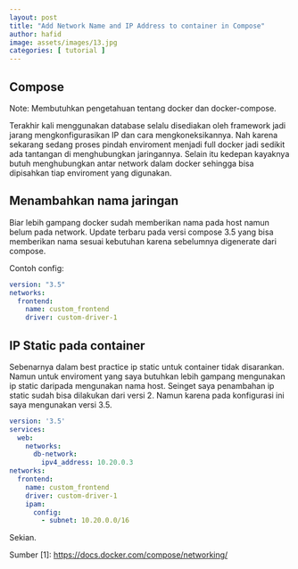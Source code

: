 ```yaml
---
layout: post
title: "Add Network Name and IP Address to container in Compose"
author: hafid 
image: assets/images/13.jpg
categories: [ tutorial ]
---
```


## Compose

Note: Membutuhkan pengetahuan tentang docker dan docker-compose.

Terakhir kali menggunakan database selalu disediakan oleh framework jadi jarang mengkonfigurasikan IP dan cara mengkoneksikannya. 
Nah karena sekarang sedang proses pindah enviroment menjadi full docker jadi sedikit ada tantangan di menghubungkan jaringannya. 
Selain itu kedepan kayaknya butuh menghubungkan antar network dalam docker sehingga bisa dipisahkan tiap enviroment yang digunakan. 

## Menambahkan nama jaringan
Biar lebih gampang docker sudah memberikan nama pada host namun belum pada network. Update terbaru pada versi compose 3.5 yang bisa memberikan nama sesuai kebutuhan karena sebelumnya digenerate dari compose. 

Contoh config:

```yaml
version: "3.5"
networks:
  frontend:
    name: custom_frontend
    driver: custom-driver-1
```



## IP Static pada container 

Sebenarnya dalam best practice ip static untuk container tidak disarankan. Namun untuk enviroment yang saya butuhkan lebih gampang mengunakan ip static daripada mengunakan nama host. Seinget saya penambahan ip static sudah bisa dilakukan dari versi 2. Namun karena pada konfigurasi ini saya mengunakan versi 3.5.


```yaml
version: '3.5'
services:
  web:
    networks:
      db-network:
        ipv4_address: 10.20.0.3
networks:
  frontend:
    name: custom_frontend
    driver: custom-driver-1
    ipam:
      config:
        - subnet: 10.20.0.0/16

```

Sekian.

Sumber
[1]: https://docs.docker.com/compose/networking/


